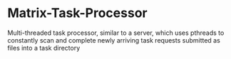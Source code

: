 # Matrix-Task-Processor
Multi-threaded task processor, similar to a server, which uses pthreads to constantly scan and complete newly arriving task requests submitted as files into a task directory
